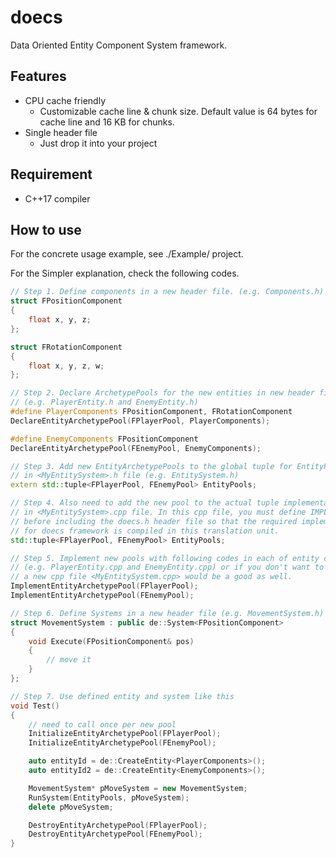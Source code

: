 # doecs
Data Oriented Entity Component System framework.


## Features
* CPU cache friendly
  * Customizable cache line & chunk size. Default value is 64 bytes for cache line and 16 KB for chunks.
* Single header file
  * Just drop it into your project


## Requirement
* C++17 compiler


## How to use
For the concrete usage example, see ./Example/ project.

For the Simpler explanation, check the following codes.

```cpp
// Step 1. Define components in a new header file. (e.g. Components.h)
struct FPositionComponent
{
	float x, y, z;
};

struct FRotationComponent
{
	float x, y, z, w;
};

// Step 2. Declare ArchetypePools for the new entities in new header files. 
// (e.g. PlayerEntity.h and EnemyEntity.h)
#define PlayerComponents FPositionComponent, FRotationComponent
DeclareEntityArchetypePool(FPlayerPool, PlayerComponents);

#define EnemyComponents FPositionComponent
DeclareEntityArchetypePool(FEnemyPool, EnemyComponents);

// Step 3. Add new EntityArchetypePools to the global tuple for EntityPools 
// in <MyEntitySystem>.h file (e.g. EntitySystem.h)
extern std::tuple<FPlayerPool, FEnemyPool> EntityPools;

// Step 4. Also need to add the new pool to the actual tuple implementation 
// in <MyEntitySystem>.cpp file. In this cpp file, you must define IMPLEMENT_DOECS macro 
// before including the doecs.h header file so that the required implementation 
// for doecs framework is compiled in this translation unit.
std::tuple<FPlayerPool, FEnemyPool> EntityPools;

// Step 5. Implement new pools with following codes in each of entity cpp files
// (e.g. PlayerEntity.cpp and EnemyEntity.cpp) or if you don't want to create 
// a new cpp file <MyEntitySystem.cpp> would be a good as well.
ImplementEntityArchetypePool(FPlayerPool);
ImplementEntityArchetypePool(FEnemyPool);

// Step 6. Define Systems in a new header file (e.g. MovementSystem.h)
struct MovementSystem : public de::System<FPositionComponent>
{
	void Execute(FPositionComponent& pos)
	{
		// move it
	}
};

// Step 7. Use defined entity and system like this
void Test()
{
	// need to call once per new pool
	InitializeEntityArchetypePool(FPlayerPool);
	InitializeEntityArchetypePool(FEnemyPool);

	auto entityId = de::CreateEntity<PlayerComponents>();
	auto entityId2 = de::CreateEntity<EnemyComponents>();

	MovementSystem* pMoveSystem = new MovementSystem;
	RunSystem(EntityPools, pMoveSystem);
	delete pMoveSystem;

	DestroyEntityArchetypePool(FPlayerPool);
	DestroyEntityArchetypePool(FEnemyPool);
}
```